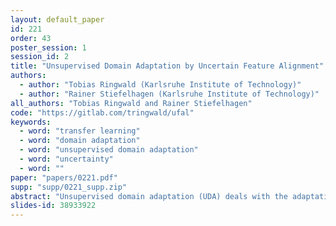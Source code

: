 ```yaml
---
layout: default_paper
id: 221
order: 43
poster_session: 1
session_id: 2
title: "Unsupervised Domain Adaptation by Uncertain Feature Alignment"
authors:
  - author: "Tobias Ringwald (Karlsruhe Institute of Technology)"
  - author: "Rainer Stiefelhagen (Karlsruhe Institute of Technology)"
all_authors: "Tobias Ringwald and Rainer Stiefelhagen"
code: "https://gitlab.com/tringwald/ufal"
keywords:
  - word: "transfer learning"
  - word: "domain adaptation"
  - word: "unsupervised domain adaptation"
  - word: "uncertainty"
  - word: ""
paper: "papers/0221.pdf"
supp: "supp/0221_supp.zip"
abstract: "Unsupervised domain adaptation (UDA) deals with the adaptation of models from a given source domain with labeled data to an unlabeled target domain. In this paper, we utilize the inherent prediction uncertainty of a model to accomplish the domain adaptation task. The uncertainty is measured by Monte-Carlo dropout and used for our proposed Uncertainty-based Filtering and Feature Alignment (UFAL) that combines an Uncertain Feature Loss (UFL) function and an Uncertainty-Based Filtering (UBF) approach for alignment of features in Euclidean space. Our method surpasses recently proposed architectures and achieves state-of-the-art results on multiple challenging datasets. Code is available on the project website."
slides-id: 38933922
---
```

